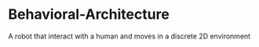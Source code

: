 # Behavioral-Architecture
A robot that interact with a human and moves in a discrete 2D environment
